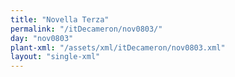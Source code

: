 ```yaml
---
title: "Novella Terza"
permalink: "/itDecameron/nov0803/"
day: "nov0803"
plant-xml: "/assets/xml/itDecameron/nov0803.xml"
layout: "single-xml"
---
```

